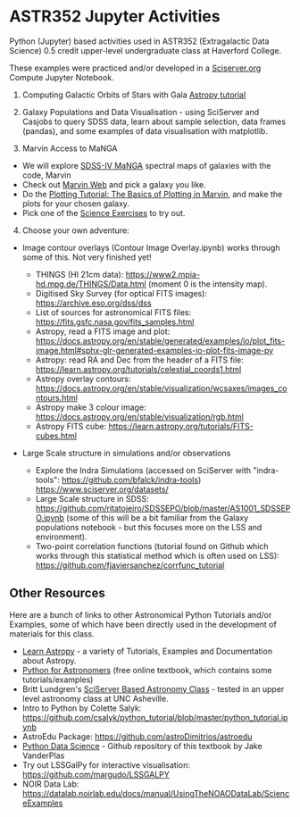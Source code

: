 # ASTR352 Jupyter Activities
 Python (Jupyter) based activities used in ASTR352 (Extragalactic Data Science) 0.5 credit upper-level undergraduate class at Haverford College.

 These examples were practiced and/or developed in a [Sciserver.org](https://apps.sciserver.org/dashboard/) Compute Jupyter Notebook. 

 1. Computing Galactic Orbits of Stars with Gala [Astropy tutorial](https://learn.astropy.org/rst-tutorials/gaia-galactic-orbits.html) 

 2. Galaxy Populations and Data Visualisation - using SciServer and Casjobs to query SDSS data, learn about sample selection, data frames (pandas), and some examples of data visualisation with matplotlib.

 3. Marvin Access to MaNGA
   * We will explore [SDSS-IV MaNGA](https://www.sdss.org/dr16/manga/) spectral maps of galaxies with the code, Marvin
   * Check out [Marvin Web](https://dr16.sdss.org/marvin/) and pick a galaxy you like. 
   * Do the [Plotting Tutorial: The Basics of Plotting in Marvin](https://sdss-marvin.readthedocs.io/en/stable/tutorials/plotting-tutorial.html), and make the plots for your chosen galaxy. 
   * Pick one of the [Science Exercises](https://sdss-marvin.readthedocs.io/en/stable/tutorials/exercises.html) to try out. 
 
 4. Choose your own adventure: 
   * Image contour overlays (Contour Image Overlay.ipynb) works through some of this. Not very finished yet! 
      * THINGS (HI 21cm data): https://www2.mpia-hd.mpg.de/THINGS/Data.html (moment 0 is the intensity map). 
      * Digitised Sky Survey (for optical FITS images): https://archive.eso.org/dss/dss
      * List of sources for astronomical FITS files: https://fits.gsfc.nasa.gov/fits_samples.html
      * Astropy, read a FITS image and plot: https://docs.astropy.org/en/stable/generated/examples/io/plot_fits-image.html#sphx-glr-generated-examples-io-plot-fits-image-py
      * Astropy: read RA and Dec from the header of a FITS file: https://learn.astropy.org/tutorials/celestial_coords1.html
      * Astropy overlay contours: https://docs.astropy.org/en/stable/visualization/wcsaxes/images_contours.html
      * Astropy make 3 colour image: https://docs.astropy.org/en/stable/visualization/rgb.html
      * Astropy FITS cube: https://learn.astropy.org/tutorials/FITS-cubes.html

   * Large Scale structure in simulations and/or observations
      * Explore the Indra Simulations (accessed on SciServer with "indra-tools": https://github.com/bfalck/indra-tools) https://www.sciserver.org/datasets/
      * Large Scale structure in SDSS: https://github.com/ritatojeiro/SDSSEPO/blob/master/AS1001_SDSSEPO.ipynb (some of this will be a bit familiar from the Galaxy populations notebook - but this focuses more on the LSS and environment). 
      * Two-point correlation functions (tutorial found on Github which works through this statistical method which is often used on LSS): https://github.com/fjaviersanchez/corrfunc_tutorial


 ## Other Resources 
Here are a bunch of links to other Astronomical Python Tutorials and/or Examples, some of which have been directly used in the development of materials for this class. 

 * [Learn Astropy](https://learn.astropy.org/) - a variety of Tutorials, Examples and Documentation about Astropy. 
 * [Python for Astronomers](https://prappleizer.github.io/index.html) (free online textbook, which contains some tutorials/examples)
 *  Britt Lundgren's [SciServer Based Astronomy Class](https://github.com/brittlundgren/SDSS-EPO) - tested in an upper level astronomy class at UNC Asheville. 
 * Intro to Python by Colette Salyk: https://github.com/csalyk/python_tutorial/blob/master/python_tutorial.ipynb
 * AstroEdu Package: https://github.com/astroDimitrios/astroedu 
 * [Python Data Science](https://github.com/jakevdp/PythonDataScienceHandbook) - Github repository of this textbook by Jake VanderPlas
 * Try out LSSGalPy for interactive visualisation: https://github.com/margudo/LSSGALPY
 * NOIR Data Lab: https://datalab.noirlab.edu/docs/manual/UsingTheNOAODataLab/ScienceExamples

